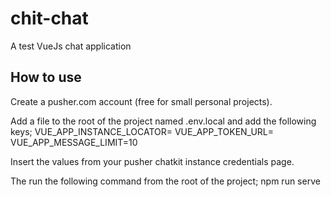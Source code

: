 # chit-chat
A test VueJs chat application

## How to use
Create a pusher.com account (free for small personal projects).

Add a file to the root of the project named .env.local and add the following keys;
VUE_APP_INSTANCE_LOCATOR=
VUE_APP_TOKEN_URL=
VUE_APP_MESSAGE_LIMIT=10

Insert the values from your pusher chatkit instance credentials page.

The run the following command from the root of the project;
npm run serve